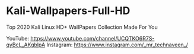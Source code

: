 # Kali-Wallpapers-Full-HD



Top 2020 Kali Linux HD+ WallPapers Collection Made For You



YouTube: https://www.youtube.com/channel/UCQTKO6R7S-qyBcL_AKgblpA
Instagram: https://www.instagram.com/_mr_technaveen_/
